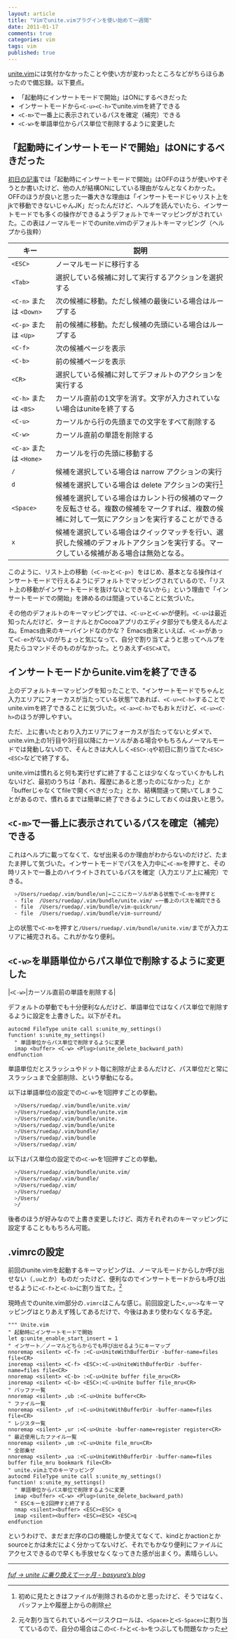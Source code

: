 ```yaml
---
layout: article
title: "Vimでunite.vimプラグインを使い始めて一週間"
date: 2011-01-17
comments: true
categories: vim
tags: vim
published: true
---
```


[unite.vim](/2011/01/10/vim-unite-plugin)には気付かなかったことや使い方が変わったところなどがちらほらあったので備忘録。以下要点。

- 「起動時にインサートモードで開始」はONにするべきだった
- インサートモードから`<C-u><C-h>`でunite.vimを終了できる
- `<C-m>`で一番上に表示されているパスを確定（補完）できる
- `<C-w>`を単語単位からパス単位で削除するように変更した

<!-- READMORE -->


## 「起動時にインサートモードで開始」はONにするべきだった

[初日の記事](/2011/01/10/vim-unite-plugin)では「起動時にインサートモードで開始」はOFFのほうが使いやすそうとか書いたけど、他の人が結構ONにしている理由がなんとなくわかった。OFFのほうが良いと思った一番大きな理由は「インサートモードじゃリスト上をjkで移動できないじゃんJK」だったんだけど、ヘルプを読んでいたら、インサートモードでも多くの操作ができるようデフォルトでキーマッピングがされていた。この表はノーマルモードでのunite.vimのデフォルトキーマッピング（ヘルプから抜粋）

|キー|説明|
|-|-|
|`<ESC>`|ノーマルモードに移行する|
|`<Tab>`|選択している候補に対して実行するアクションを選択する|
|`<C-n>` または `<Down>`|次の候補に移動。ただし候補の最後にいる場合はループする|
|`<C-p>` または `<Up>`|前の候補に移動。ただし候補の先頭にいる場合はループする|
|`<C-f>`|次の候補ページを表示|
|`<C-b>`|前の候補ページを表示|
|`<CR>`|選択している候補に対してデフォルトのアクションを実行する|
|`<C-h>` または `<BS>`|カーソル直前の1文字を消す。文字が入力されていない場合はuniteを終了する|
|`<C-u>`|カーソルから行の先頭までの文字をすべて削除する|
|`<C-w>`|カーソル直前の単語を削除する|
|`<C-a>` または `<Home>`|カーソルを行の先頭に移動する|
|`/`|候補を選択している場合は narrow アクションの実行|
|`d`|候補を選択している場合は delete アクションの実行[^1]|
|`<Space>`|候補を選択している場合はカレント行の候補のマークを反転させる。複数の候補をマークすれば、複数の候補に対して一気にアクションを実行することができる|
|`x`|候補を選択している場合はクイックマッチを行い、選択した候補のデフォルトアクションを実行する。マークしている候補がある場合は無効となる。|

このように、リスト上の移動（`<C-n>`と`<C-p>`）をはじめ、基本となる操作はインサートモードで行えるようにデフォルトでマッピングされているので、「リスト上の移動がインサートモードを抜けないとできないから」という理由で「インサートモードでの開始」を諦めるのは間違っていることに気づいた。

その他のデフォルトのキーマッピングでは、`<C-u>`と`<C-w>`が便利。`<C-u>`は最近知ったんだけど、ターミナルとかCocoaアプリのエディタ部分でも使えるんだよね。Emacs由来のキーバインドなのかな？ Emacs由来といえば、`<C-a>`があって`<C-e>`がないのがちょっと気になって、自分で割り当てようと思ってヘルプを見たらコマンドそのものがなかった。とりあえず`<ESC>A`で。

## インサートモードからunite.vimを終了できる

上のデフォルトキーマッピングを知ったことで、“インサートモードでちゃんと入力エリアにフォーカスが当たっている状態”であれば、`<C-u><C-h>`することでunite.vimを終了できることに気づいた。`<C-a><C-h>`でもおｋだけど、`<C-u><C-h>`のほうが押しやすい。

ただ、上に書いたとおり入力エリアにフォーカスが当たってないとダメで、unite.vim上の1行目や3行目以降にカーソルがある場合やもちろんノーマルモードでは発動しないので、そんときは大人しく`<ESC>:q`や初日に割り当てた`<ESC><ESC>`などで終了する。

unite.vimは慣れると何も実行せずに終了することは少なくなっていくかもしれないけど、最初のうちは「あれ、履歴にあると思ったのになかった」とか「bufferじゃなくてfileで開くべきだった」とか、結構間違って開いてしまうことがあるので、慣れるまでは簡単に終了できるようにしておくのは良いと思う。


## `<C-m>`で一番上に表示されているパスを確定（補完）できる

これはヘルプに載ってなくて、なぜ出来るのか理由がわからないのだけど、たまたま押して気づいた。インサートモードでパスを入力中に`<C-m>`を押すと、その時リストで一番上のハイライトされているパスを確定（入力エリア上に補完）できる。

~~~ sh
  >/Users/ruedap/.vim/bundle/un|←ここにカーソルがある状態で<C-m>を押すと
  - file  /Users/ruedap/.vim/bundle/unite.vim/ ←一番上のパスを補完できる
  - file  /Users/ruedap/.vim/bundle/vim-quickrun/
  - file  /Users/ruedap/.vim/bundle/vim-surround/
~~~

上の状態で`<C-m>`を押すと`/Users/ruedap/.vim/bundle/unite.vim/`までが入力エリアに補完される。これがかなり便利。


## `<C-w>`を単語単位からパス単位で削除するように変更した

|`<C-w>`|カーソル直前の単語を削除する|

デフォルトの挙動でも十分便利なんだけど、単語単位ではなくパス単位で削除するように設定を上書きした。以下がそれ。

~~~ vim
autocmd FileType unite call s:unite_my_settings()
function! s:unite_my_settings()
  " 単語単位からパス単位で削除するように変更
  imap <buffer> <C-w> <Plug>(unite_delete_backward_path)
endfunction
~~~

単語単位だとスラッシュやドット毎に削除が止まるんだけど、パス単位だと常にスラッシュまで全部削除、という挙動になる。

以下は単語単位の設定での`<C-w>`を1回押すごとの挙動。

~~~ sh
  >/Users/ruedap/.vim/bundle/unite.vim/
  >/Users/ruedap/.vim/bundle/unite.vim
  >/Users/ruedap/.vim/bundle/unite.
  >/Users/ruedap/.vim/bundle/unite
  >/Users/ruedap/.vim/bundle/
  >/Users/ruedap/.vim/bundle
  >/Users/ruedap/.vim/
~~~

以下はパス単位の設定での`<C-w>`を1回押すごとの挙動。

~~~ sh
  >/Users/ruedap/.vim/bundle/unite.vim/
  >/Users/ruedap/.vim/bundle/
  >/Users/ruedap/.vim/
  >/Users/ruedap/
  >/Users/
  >/
~~~

後者のほうが好みなので上書き変更したけど、両方それぞれのキーマッピングに設定することももちろん可能。


## .vimrcの設定

前回のunite.vimを起動するキーマッピングは、ノーマルモードからしか呼び出せない（`,uu`とか）ものだったけど、便利なのでインサートモードからも呼び出せるように`<C-f>`と`<C-b>`に割り当てた。[^2]

現時点でのunite.vim部分の`.vimrc`はこんな感じ。前回設定した`<,u～>`なキーマッピングはとりあえず残してあるだけで、今後はあまり使わなくなる予定。

~~~ vim
""" Unite.vim
" 起動時にインサートモードで開始
let g:unite_enable_start_insert = 1
" インサート／ノーマルどちらからでも呼び出せるようにキーマップ
nnoremap <silent> <C-f> :<C-u>UniteWithBufferDir -buffer-name=files file<CR>
inoremap <silent> <C-f> <ESC>:<C-u>UniteWithBufferDir -buffer-name=files file<CR>
nnoremap <silent> <C-b> :<C-u>Unite buffer file_mru<CR>
inoremap <silent> <C-b> <ESC>:<C-u>Unite buffer file_mru<CR>
" バッファ一覧
nnoremap <silent> ,ub :<C-u>Unite buffer<CR>
" ファイル一覧
nnoremap <silent> ,uf :<C-u>UniteWithBufferDir -buffer-name=files file<CR>
" レジスタ一覧
nnoremap <silent> ,ur :<C-u>Unite -buffer-name=register register<CR>
" 最近使用したファイル一覧
nnoremap <silent> ,um :<C-u>Unite file_mru<CR>
" 全部乗せ
nnoremap <silent> ,ua :<C-u>UniteWithBufferDir -buffer-name=files buffer file_mru bookmark file<CR>
" unite.vim上でのキーマッピング
autocmd FileType unite call s:unite_my_settings()
function! s:unite_my_settings()
  " 単語単位からパス単位で削除するように変更
  imap <buffer> <C-w> <Plug>(unite_delete_backward_path)
  " ESCキーを2回押すと終了する
  nmap <silent><buffer> <ESC><ESC> q
  imap <silent><buffer> <ESC><ESC> <ESC>q
endfunction
~~~

というわけで、まだまだ序の口の機能しか使えてなくて、kindとかactionとかsourceとかは未だによく分かってないけど、それでもかなり便利にファイルにアクセスできるので早くも手放せなくなってきた感が出まくり。素晴らしい。

* * *

<cite>[fuf → unite に乗り換えて一ヶ月 - basyura’s blog](http://d.hatena.ne.jp/basyura/20101005/p1)</cite>

[^1]: 初めに見たときはファイルが削除されるのかと思ったけど、そうではなく、バッファ上や履歴上からの削除
[^2]: 元々割り当てられているページスクロールは、`<Space>`と`<S-Space>`に割り当てているので、自分の場合はこの`<C-f>`と`<C-b>`をつぶしても問題なかった
